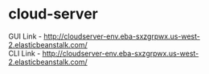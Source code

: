 # cloud-server

GUI Link - http://cloudserver-env.eba-sxzgrpwx.us-west-2.elasticbeanstalk.com/  
CLI Link - http://cloudserver-env.eba-sxzgrpwx.us-west-2.elasticbeanstalk.com/
